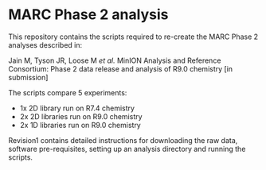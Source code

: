 # MARC Phase 2 analysis

This repository contains the scripts required to re-create the MARC Phase 2 analyses described in:

Jain M, Tyson JR, Loose M *et al.* MinION Analysis and Reference Consortium: Phase 2 data release and analysis of R9.0 chemistry [in submission]

The scripts compare 5 experiments:
- 1x 2D library run on R7.4 chemistry
- 2x 2D libraries run on R9.0 chemistry
- 2x 1D libraries run on R9.0 chemistry

Revision1 contains detailed instructions for downloading the raw data, software pre-requisites, setting up an analysis directory and running the scripts.

